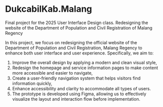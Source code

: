 # DukcabilKab.Malang
Final project for the 2025 User Interface Design class. Redesigning the website of the Department of Population and Civil Registration of Malang Regency

In this project, we focus on redesigning the official website of the Department of Population and Civil Registration, Malang Regency to enhance both user interface and user experience. Specifically, we aim to:
1. Improve the overall design by applying a modern and clean visual style,
2. Redesign the homepage and service information pages to make content more accessible and easier to navigate,
3. Create a user-friendly navigation system that helps visitors find information quickly,
4. Enhance accessibility and clarity to accommodate all types of users.
5. The prototype is developed using Figma, allowing us to effectively visualize the layout and interaction flow before implementation.
